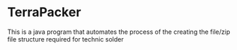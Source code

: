 # TerraPacker

This is a java program that automates the process of the creating the file/zip file structure required for technic solder
